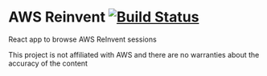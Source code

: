 # AWS Reinvent [![Build Status](https://travis-ci.com/gplassard/aws_reinvent_2019.svg?branch=master)](https://travis-ci.com/gplassard/aws_reinvent_2019)

React app to browse AWS ReInvent sessions

This project is not affiliated with AWS and there are no warranties about the accuracy of the content
